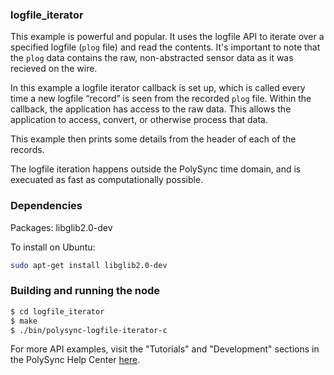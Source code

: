 ### logfile_iterator

This example is powerful and popular. It uses the logfile API to iterate over a specified logfile (`plog` file) and read the contents. It's important to note that the `plog` data contains the raw, non-abstracted sensor data as it was recieved on the wire. 

In this example a logfile iterator callback is set up, which is called every time a new logfile “record” is seen from the recorded `plog` file. Within the callback, the application has access to the raw data. This allows the application to access, convert, or otherwise process that data. 

This example then prints some details from the header of each of the records.

The logfile iteration happens outside the PolySync time domain, and is execuated as fast as computationally possible. 

### Dependencies

Packages: libglib2.0-dev

To install on Ubuntu: 

```bash
sudo apt-get install libglib2.0-dev
```

### Building and running the node

```bash
$ cd logfile_iterator
$ make
$ ./bin/polysync-logfile-iterator-c 
```

For more API examples, visit the "Tutorials" and "Development" sections in the PolySync Help Center [here](https://help.polysync.io/articles/).

